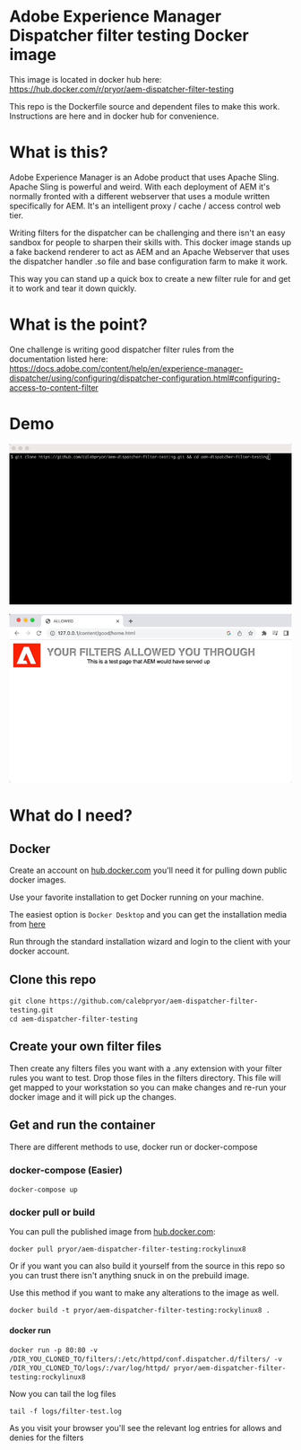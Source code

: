 # Adobe Experience Manager Dispatcher filter testing Docker image
This image is located in docker hub here:
https://hub.docker.com/r/pryor/aem-dispatcher-filter-testing

This repo is the Dockerfile source and dependent files to make this work.
Instructions are here and in docker hub for convenience.

# What is this?
Adobe Experience Manager is an Adobe product that uses Apache Sling.  Apache Sling is powerful and weird.
With each deployment of AEM it's normally fronted with a different webserver that uses a module written specifically for AEM.  It's an intelligent proxy / cache / access control web tier.

Writing filters for the dispatcher can be challenging and there isn't an easy sandbox for people to sharpen their skills with.  This docker image stands up a fake backend renderer to act as AEM and an Apache Webserver that uses the dispatcher handler .so file and base configuration farm to make it work.

This way you can stand up a quick box to create a new filter rule for and get it to work and tear it down quickly.

# What is the point?
One challenge is writing good dispatcher filter rules from the documentation listed here:
https://docs.adobe.com/content/help/en/experience-manager-dispatcher/using/configuring/dispatcher-configuration.html#configuring-access-to-content-filter

# Demo

![Starting Container](https://raw.githubusercontent.com/calebpryor/aem-dispatcher-filter-testing/master/dispatcher-filter-testing-compose.gif)

![Browser Testing Filters](https://raw.githubusercontent.com/calebpryor/aem-dispatcher-filter-testing/master/dispatcher-filter-testing-examples.gif)

# What do I need?

## Docker

Create an account on [hub.docker.com](https://hub.docker.com/signup) you'll need it for pulling down public docker images.

Use your favorite installation to get Docker running on your machine.

The easiest option is `Docker Desktop` and you can get the installation media from [here](https://www.docker.com/products/docker-desktop/)

Run through the standard installation wizard and login to the client with your docker account.

## Clone this repo

```
git clone https://github.com/calebpryor/aem-dispatcher-filter-testing.git
cd aem-dispatcher-filter-testing
```

## Create your own filter files

Then create any filters files you want with a .any extension with your filter rules you want to test.
Drop those files in the filters directory.
This file will get mapped to your workstation so you can make changes and re-run your docker image and it will pick up the changes.

## Get and run the container

There are different methods to use, docker run or docker-compose

### docker-compose (Easier)

```
docker-compose up
```

### docker pull or build

You can pull the published image from [hub.docker.com](https://hub.docker.com/r/pryor/aem-dispatcher-filter-testing):

```
docker pull pryor/aem-dispatcher-filter-testing:rockylinux8
```

Or if you want you can also build it yourself from the source in this repo so you can trust there isn't anything snuck in on the prebuild image.

Use this method if you want to make any alterations to the image as well.

```
docker build -t pryor/aem-dispatcher-filter-testing:rockylinux8 .
```

#### docker run

```
docker run -p 80:80 -v /DIR_YOU_CLONED_TO/filters/:/etc/httpd/conf.dispatcher.d/filters/ -v /DIR_YOU_CLONED_TO/logs/:/var/log/httpd/ pryor/aem-dispatcher-filter-testing:rockylinux8
```

Now you can tail the log files

```
tail -f logs/filter-test.log
```

As you visit your browser you'll see the relevant log entries for allows and denies for the filters